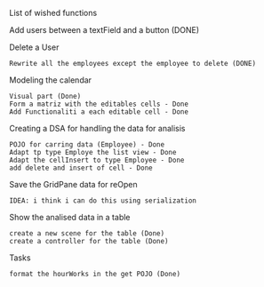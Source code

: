 List of wished functions

Add users between a textField and a button (DONE)

Delete a User
    
    Rewrite all the employees except the employee to delete (DONE)

Modeling the calendar 
    
    Visual part (Done)
    Form a matriz with the editables cells - Done
    Add Functionaliti a each editable cell - Done

Creating a DSA for handling the data for analisis

    POJO for carring data (Employee) - Done
    Adapt tp type Employe the list view - Done
    Adapt the cellInsert to type Employee - Done
    add delete and insert of cell - Done

Save the GridPane data for reOpen

    IDEA: i think i can do this using serialization

Show the analised data in a table

    create a new scene for the table (Done)
    create a controller for the table (Done)
    
Tasks

    format the hourWorks in the get POJO (Done)